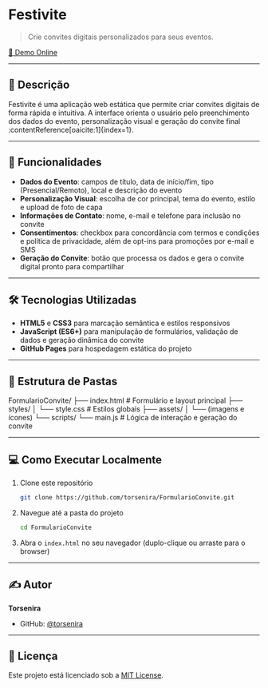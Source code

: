 # Festivite

> Crie convites digitais personalizados para seus eventos.

[🔗 Demo Online](https://torsenira.github.io/FormularioConvite/)

---

## 📖 Descrição

Festivite é uma aplicação web estática que permite criar convites digitais de forma rápida e intuitiva. A interface orienta o usuário pelo preenchimento dos dados do evento, personalização visual e geração do convite final :contentReference[oaicite:1]{index=1}.

---

## 🚀 Funcionalidades

- **Dados do Evento**: campos de título, data de início/fim, tipo (Presencial/Remoto), local e descrição do evento 
- **Personalização Visual**: escolha de cor principal, tema do evento, estilo e upload de foto de capa
- **Informações de Contato**: nome, e-mail e telefone para inclusão no convite
- **Consentimentos**: checkbox para concordância com termos e condições e política de privacidade, além de opt-ins para promoções por e-mail e SMS
- **Geração do Convite**: botão que processa os dados e gera o convite digital pronto para compartilhar

---

## 🛠️ Tecnologias Utilizadas

- **HTML5** e **CSS3** para marcação semântica e estilos responsivos  
- **JavaScript (ES6+)** para manipulação de formulários, validação de dados e geração dinâmica do convite  
- **GitHub Pages** para hospedagem estática do projeto

---

## 📂 Estrutura de Pastas


FormularioConvite/
├── index.html        # Formulário e layout principal
├── styles/
│   └── style.css     # Estilos globais
├── assets/
│   └── (imagens e ícones)
└── scripts/
└── main.js       # Lógica de interação e geração do convite

---

## 💻 Como Executar Localmente

1. Clone este repositório  
   ```bash
   git clone https://github.com/torsenira/FormularioConvite.git

2. Navegue até a pasta do projeto

   ```bash
   cd FormularioConvite
   ```
3. Abra o `index.html` no seu navegador (duplo-clique ou arraste para o browser)

---

## ✍️ Autor

**Torsenira**

* GitHub: [@torsenira](https://github.com/torsenira)

---

## 📄 Licença

Este projeto está licenciado sob a [MIT License](LICENSE).

